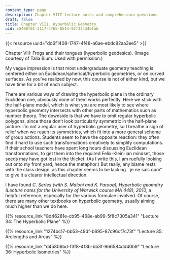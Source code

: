 ```yaml
---
content_type: page
description: Chapter VIII lecture notes and comprehension questions
draft: false
title: Chapter VIII. Hyperbolic Geometry
uid: c5498f01-2117-4f65-8514-92f324346fab
---
```

{{< resource uuid="dd6f1408-1747-4f48-a6ae-ebdc82aa3ee5" >}}

Chapter VIII: Frogs and their tongues (hyperbolic geodesics). (Image courtesy of Talia Blum. Used with permission.)

My vague impression is that most undergraduate geometry teaching is centered either on Euclidean/spherical/hyperbolic geometries, or on curved surfaces. As you’ve realized by now, this course is not of either kind, but we have time for a bit of each subject.

There are various ways of drawing the hyperbolic plane in the ordinary Euclidean one, obviously none of them works perfectly. Here we stick with the half-plane model, which is what you are most likely to see where hyperbolic geometry intersects with other parts of mathematics such as number theory. The downside is that we have to omit regular hyperbolic polygons, since those don’t look particularly symmetric in the half-plane picture. I’m not a regular user of hyperbolic geometry, so I breathe a sigh of relief when we reach its symmetries, which fit into a more general scheme of group actions. Students seem to have the opposite reaction: they often find it hard to use such transformations creatively to simplify computations. If their school teachers have spent long hours discussing Euclidean transformations, to get them into the required Felix-Klein-ian mindset, those seeds may have got lost in the thicket. (As I write this, I am ruefully looking out onto my front yard, hence the metaphor.) But really, any blame rests with the class design, as this chapter seems to be lacking \`\`je ne sais quoi’’ to give it a clearer intellectual direction.

I have found *C. Series (with S. Maloni and K. Farooq), Hyperbolic geometry (Lecture notes for the University of Warwick course MA 448), 2010*, a helpful reference, especially for the various formulae involved. Of course, there are many other textbooks on hyperbolic geometry, usually aiming much higher than we do here.

{{% resource_link "8d46281e-cb95-468e-ab99-5f8c7305a341" "Lecture 34: The Hyperbolic Plane" %}}

{{% resource_link "1274bc17-bb53-49df-b695-87c96cf7c73f" "Lecture 35: Arclengths and Areas" %}}

{{% resource_link "d45806bd-f3f8-4f3b-bb3f-966584dd40b9" "Lecture 36: Hyperbolic Isometries" %}}
